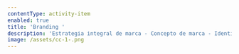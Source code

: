 ```yaml
---
contentType: activity-item
enabled: true
title: 'Branding '
description: 'Estrategia integral de marca - Concepto de marca - Identidad visual '
image: /assets/cc-1-.png
---
```


